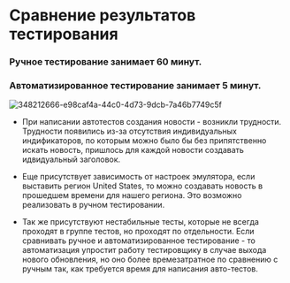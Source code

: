 # Сравнение результатов тестирования
### Ручное тестирование занимает 60 минут.
### Автоматизированное тестирование занимает 5 минут.

![348212666-e98caf4a-44c0-4d73-9dcb-7a46b7749c5f](https://github.com/user-attachments/assets/d559eaa6-af80-4821-a27f-4f86beffe371)

- При написании автотестов создания новости - возникли трудности.
Трудности появились из-за отсутствия индивидуальных индификаторов, по которым можно было бы без припятственно искать новость, 
пришлось для каждой новости создавать идвидуальный заголовок. 

- Еще присутствует зависимость от настроек
эмулятора, если выставить регион United States, то можно создавать новость в прошедшем времени для нашего региона.
Это возможно реализовать в ручном тестировании.

- Так же присутствуют нестабильные тесты, которые не всегда проходят в группе тестов, но проходят по отдельности.
Если сравнивать ручное и автоматизированное тестирование - то автоматизация упростит работу тестировщику в случае выхода нового обновления, 
но оно более времезатратное по сравнению с ручным так, как требуется время для написания авто-тестов.
